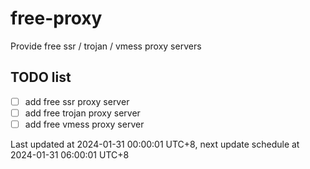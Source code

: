 
# free-proxy
Provide free ssr / trojan / vmess proxy servers


## TODO list
- [ ] add free ssr proxy server
- [ ] add free trojan proxy server
- [ ] add free vmess proxy server

Last updated at 2024-01-31 00:00:01 UTC+8, next update schedule at 2024-01-31 06:00:01 UTC+8

